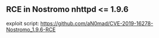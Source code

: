## RCE in Nostromo nhttpd <= 1.9.6

exploit script: https://github.com/aN0mad/CVE-2019-16278-Nostromo_1.9.6-RCE